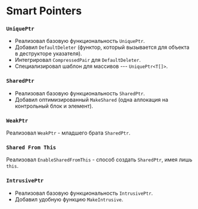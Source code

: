 # Smart Pointers

### ```UniquePtr```

   * Реализовал базовую функциональность ```UniquePtr```.
   * Добавил ```DefaultDeleter``` (функтор, который вызывается для объекта в 
   деструкторе указателя).
   * Интегрировал ```CompressedPair``` для ```DefaultDeleter```.
   * Специализировал шаблон для массивов --- ```UniquePtr<T[]>```.

### ```SharedPtr```

   * Реализовал базовую функциональность ```SharedPtr```.
   * Добавил оптимизированный ```MakeShared``` (одна аллокация на 
   контрольный блок и элемент).

### ```WeakPtr```

Реализовал ```WeakPtr``` - младшего брата ```SharedPtr```.

### ```Shared From This```

Реализовал ```EnableSharedFromThis``` - способ создать ```SharedPtr```,
   имея лишь ```this```.

### ```IntrusivePtr```

   * Реализовал базовую функциональность ```IntrusivePtr```.
   * Добавил удобную функцию ```MakeIntrusive```.
